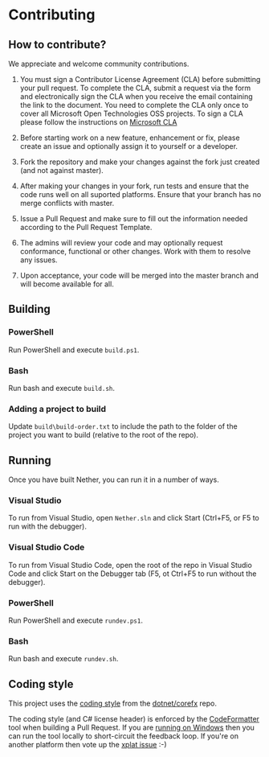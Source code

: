 # Contributing

## How to contribute?

We appreciate and welcome community contributions.

1. You must sign a Contributor License Agreement (CLA) before submitting your pull request. To complete the CLA, submit a request via the form and electronically sign the CLA when you receive the email containing the link to the document. You need to complete the CLA only once to cover all Microsoft Open Technologies OSS projects. To sign a CLA please follow the instructions on [Microsoft CLA](https://cla.microsoft.com/)

1. Before starting work on a new feature, enhancement or fix, please create an issue and optionally assign it to yourself or a developer.
2. Fork the repository and make your changes against the fork just created (and not against master).
3. After making your changes in your fork, run tests and ensure that the code runs well on all suported platforms. Ensure that your branch has no merge conflicts with master.
5. Issue a Pull Request and make sure to fill out the information needed according to the Pull Request Template.
6. The admins will review your code and may optionally request conformance, functional or other changes. Work with them to resolve any issues.
7. Upon acceptance, your code will be merged into the master branch and will become available for all.

## Building

### PowerShell
Run PowerShell and execute `build.ps1`.

### Bash
Run bash and execute `build.sh`.

### Adding a project to build
Update `build\build-order.txt` to include the path to the folder of the project you want to build (relative to the root of the repo).

## Running
Once you have built Nether, you can run it in a number of ways.

### Visual Studio
To run from Visual Studio, open `Nether.sln` and click Start (Ctrl+F5, or F5 to run with the debugger).

### Visual Studio Code
To run from Visual Studio Code, open the root of the repo in Visual Studio Code and click Start on the Debugger tab (F5, ot Ctrl+F5 to run without the debugger).

### PowerShell
Run PowerShell and execute `rundev.ps1`.

### Bash
Run bash and execute `rundev.sh`.

## Coding style
This project uses the [coding style](https://github.com/dotnet/corefx/blob/master/Documentation/coding-guidelines/coding-style.md) from the [dotnet/corefx](https://github.com/dotnet/corefx) repo.

The coding style (and C# license header) is enforced by the [CodeFormatter](https://github.com/dotnet/codeformatter) tool when building a Pull Request. If you are [running on Windows](https://github.com/dotnet/codeformatter/issues/106) then you can run the tool locally to short-circuit the feedback loop. If you're on another platform then vote up the [xplat issue](https://github.com/dotnet/codeformatter/issues/106) :-)
 
